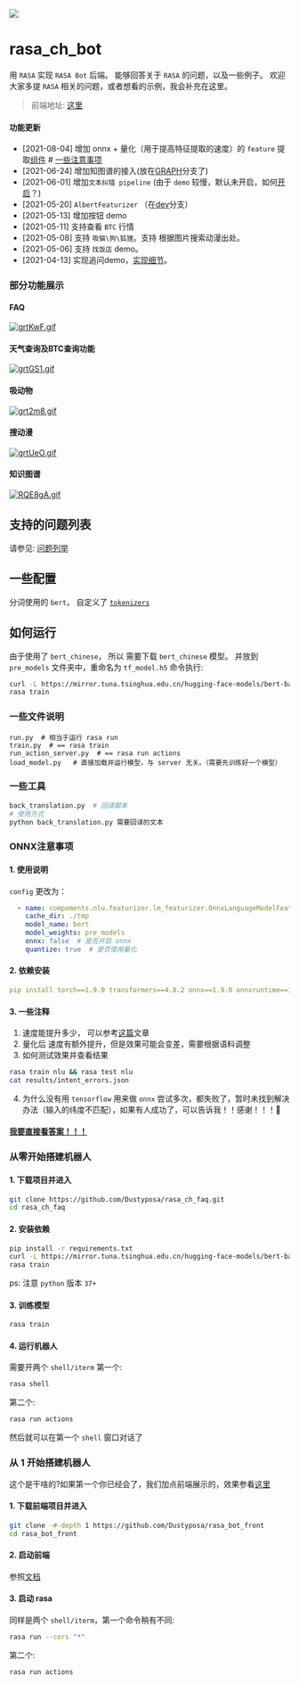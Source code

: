 ![](https://img.shields.io/badge/python-3.7%20%7C%20-blue)


# rasa_ch_bot
用 `RASA` 实现 `RASA Bot` 后端。 能够回答关于 `RASA` 的问题，以及一些例子。
欢迎大家多提 `RASA` 相关的问题，或者想看的示例，我会补充在这里。
>  前端地址: [这里](https://github.com/Dustyposa/rasa_bot_front)
#### 功能更新
- [2021-08-04] 增加 onnx + 量化（用于提高特征提取的速度）的 `feature` 提取[组件](./compoments/nlu/featurizer/lm_featurizer.py) # [一些注意事项](#ONNX注意事项) 
- [2021-06-24] 增加知图谱的接入(放在[GRAPH](https://github.com/Dustyposa/rasa_ch_faq/tree/GRAPH)分支了)
- [2021-06-01] 增加`文本纠错 pipeline` (由于 `demo` 较慢，默认未开启，如何[开启](./compoments/nlu/helpers#文本纠错)？)
- [2021-05-20] `AlbertFeaturizer` （在[dev](https://github.com/Dustyposa/rasa_ch_faq/tree/dev)分支） 
- [2021-05-13] 增加按钮 demo
- [2021-05-11] 支持查看 `BTC` 行情
- [2021-05-08] 支持 `吸猫\狗\狐狸`。支持 根据图片搜索动漫出处。  
- [2021-05-06] 支持 `找饭店` demo。  
- [2021-04-13] 实现追问demo，[实现细节](./compoments/polices)。  
### 部分功能展示
#### FAQ
[![grtKwF.gif](https://z3.ax1x.com/2021/05/14/grtKwF.gif)](https://imgtu.com/i/grtKwF)
#### 天气查询及BTC查询功能
[![grtGS1.gif](https://z3.ax1x.com/2021/05/14/grtGS1.gif)](https://imgtu.com/i/grtGS1)
#### 吸动物
[![grt2m8.gif](https://z3.ax1x.com/2021/05/14/grt2m8.gif)](https://imgtu.com/i/grt2m8)
#### 搜动漫
[![grtUeO.gif](https://z3.ax1x.com/2021/05/14/grtUeO.gif)](https://imgtu.com/i/grtUeO)
#### 知识图谱
[![RQE8gA.gif](https://z3.ax1x.com/2021/06/24/RQE8gA.gif)](https://imgtu.com/i/RQE8gA)

## 支持的问题列表
请参见: [问题列举](./data/nlu/rasa_faq.yml)

## 一些配置
分词使用的 `bert`， 自定义了 [`tokenizers`](./compoments/nlu/tokenizers/bert_tokenizer.py) 

## 如何运行
由于使用了 `bert_chinese`， 所以 需要下载 `bert_chinese` 模型。
并放到 `pre_models` 文件夹中，重命名为 `tf_model.h5`
命令执行:
```bash
curl -L https://mirror.tuna.tsinghua.edu.cn/hugging-face-models/bert-base-chinese-tf_model.h5 -o pre_models/tf_model.h5
rasa train
``` 


### 一些文件说明
```
run.py  # 相当于运行 rasa run
train.py  # == rasa train
run_action_server.py  # == rasa run actions
load_model.py   # 直接加载并运行模型，与 server 无关。（需要先训练好一个模型） 
```
### 一些工具
```bash
back_translation.py  # 回译脚本
# 使用方式
python back_translation.py 需要回译的文本
```

### ONNX注意事项
#### 1. 使用说明
`config` 更改为：
```yaml
  - name: compoments.nlu.featurizer.lm_featurizer.OnnxLanguageModelFeaturizer
    cache_dir: ./tmp
    model_name: bert
    model_weights: pre_models
    onnx: false  # 是否开启 onnx
    quantize: true  # 是否使用量化
```
#### 2. 依赖安装
```yaml
pip install torch==1.9.0 transformers==4.8.2 onnx==1.9.0 onnxruntime==1.8.0 onnxruntime-tools==1.7.0 psutil==5.8.0
```
#### 3. 一些注释
1. 速度能提升多少， 可以参考[这篇](https://medium.com/microsoftazure/accelerate-your-nlp-pipelines-using-hugging-face-transformers-and-onnx-runtime-2443578f4333)文章
2. 量化后 速度有额外提升，但是效果可能会变差，需要根据语料调整
3. 如何测试效果并查看结果
```bash
rasa train nlu && rasa test nlu
cat results/intent_errors.json
```
4. 为什么没有用 `tensorflow` 用来做 `onnx`
尝试多次，都失败了，暂时未找到解决办法（输入的纬度不匹配），如果有人成功了，可以告诉我！！感谢！！！🙏

#### [我要直接看答案！！！](./data/nlu/responses/responses.yml)

### 从零开始搭建机器人 
#### 1. 下载项目并进入
```bash
git clone https://github.com/Dustyposa/rasa_ch_faq.git 
cd rasa_ch_faq
```
#### 2. 安装依赖
```bash
pip install -r requirements.txt
curl -L https://mirror.tuna.tsinghua.edu.cn/hugging-face-models/bert-base-chinese-tf_model.h5 -o pre_models/tf_model.h5
rasa train
```
ps: 注意 `python` 版本 `37+`
#### 3. 训练模型
```bash
rasa train
```
#### 4. 运行机器人
需要开两个 `shell/iterm`
第一个:
```bash
rasa shell
```
第二个:
```bash
rasa run actions
```
然后就可以在第一个 `shell` 窗口对话了

### 从 1 开始搭建机器人
这个是干啥的?如果第一个你已经会了，我们加点前端展示的，效果参看[这里](#部分功能展示)


#### 1. 下载前端项目并进入
```bash
git clone -#-depth 1 https://github.com/Dustyposa/rasa_bot_front
cd rasa_bot_front
```
#### 2. 启动前端
参照[文档](https://github.com/Dustyposa/rasa_bot_front)
#### 3. 启动 rasa
同样是两个 `shell/iterm`，第一个命令稍有不同:
```bash
rasa run --cors "*"
```
第二个:
```bash
rasa run actions
```





